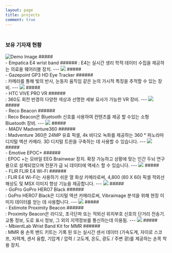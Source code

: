 ```yaml
---
layout: page
title: projects
comment: true
---
```



### <br> 보유 기자재 현황
<img class="img-fluid" src="https://user-images.githubusercontent.com/62921854/85822944-1eb07380-b7b7-11ea-9b12-42f4771c8143.jpg" alt="Demo Image">
##### <br> - Empatica E4 wrist band
###### : E4는 실시간 생리 학적 데이터 수집을 제공하는 의료용 웨어러블 장치.
---
<img class="img-fluid" src="https://user-images.githubusercontent.com/62921854/85822954-240dbe00-b7b7-11ea-8505-21c91bc4b03d.jpg">
##### <br>- Gazepoint GP3 HD Eye Tracker
###### <br>: 카메라를 통해 빛의 반사, 눈동자 움직임 같은 눈의 가시적 특징을 추적할 수 있는 장비.
---
<img class="img-fluid" src="https://user-images.githubusercontent.com/62921854/85822961-27a14500-b7b7-11ea-9cda-44abff879cb7.jpg">
##### <br>- HTC VIVE PRO VR 
###### <br>: 360도 회전 반경의 다양한 색상과 선명한 세뷰 묘사가 가능한 VR 장비.
---
<img class="img-fluid" src="https://user-images.githubusercontent.com/62921854/85822965-2b34cc00-b7b7-11ea-882e-c249a089fdde.jpg">
##### <br>- Reco Beacon
###### <br>: Reco Beacon은 Bluetooth 신호를 사용하여 컨텐츠를 제공 할 수있는 소형 Bluetooth 장비.
---
<img class="img-fluid" src="https://user-images.githubusercontent.com/62921854/85822980-312aad00-b7b7-11ea-8354-0bcab33be02a.jpg">
##### <br>- MADV Madventure360
###### <br>: Madventure 360은 24MP 유효 픽셀, 4k 비디오 녹화를 제공하는 360 ° 파노라마 디지털 액션 카메라. 3D 디지털 트윈을 구축하는 데 사용할 수 있습니다.
---
<img class="img-fluid" src="https://user-images.githubusercontent.com/62921854/85822992-3556ca80-b7b7-11ea-8df2-648326d600f3.jpg">
##### <br>- Emotive EPOC+
###### <br>: EPOC +는 모바일 EEG Brainwear 장치. 확장 가능하고 상황에 맞는 인간 두뇌 연구용으로 설계되었으며 전문가 급 뇌 데이터에 액세스 할 수 있습니다.
---
<img class="img-fluid" src="https://user-images.githubusercontent.com/62921854/85822997-3851bb00-b7b7-11ea-9f96-ff8e3d9082ba.jpg">
##### <br>- FLIR  FLIR E4 Wi-Fi
###### <br>: FLIR E4 Wi-Fi는 사용하기 쉬운 열 화상 카메라로써, 4,800 (80 X 60) 픽셀 적외선 해상도 및 MSX 이미지 향상 기능을 제공합니다.
---
<img class="img-fluid" src="https://user-images.githubusercontent.com/62921854/85823004-3ab41500-b7b7-11ea-841c-4bc361f6ee61.jpg">
##### <br>- GoPro  GoPro HERO7 Black
###### <br>: GoPro HERO7 Black은 디지털 액션 카메라로써, Vibraimage 분석을 위해 현장 이미지 데이터를 얻는 데 사용합니다.
---
<img class="img-fluid" src="https://user-images.githubusercontent.com/62921854/85823009-3e479c00-b7b7-11ea-989d-a984a97bee19.jpg">
##### <br>- Estimote  Proximity Beacon
###### <br>: Proximity Beacon은 라디오, 초극단파 또는 적외선 위치부호 신호의 단거리 전송기. 교통 정보, 도로 표시 정보, 그 외의 지역정보를 통신하는데 이용됨.
---
<img class="img-fluid" src="https://user-images.githubusercontent.com/62921854/85823013-40115f80-b7b7-11ea-81e4-eb9b0fe98e53.jpg">
##### <br>- MbientLab  Wrist Band Kit for MMR
###### <br>: MMR 용 손목 밴드 키트는 기록 된 또는 실시간 센서 데이터 (가속도계, 자이로 스코프, 자력계, 센서 융합, 기압계 / 압력 / 고도계, 온도, 광도 / 주변 광)를 제공하는 손목 착용 장치.

